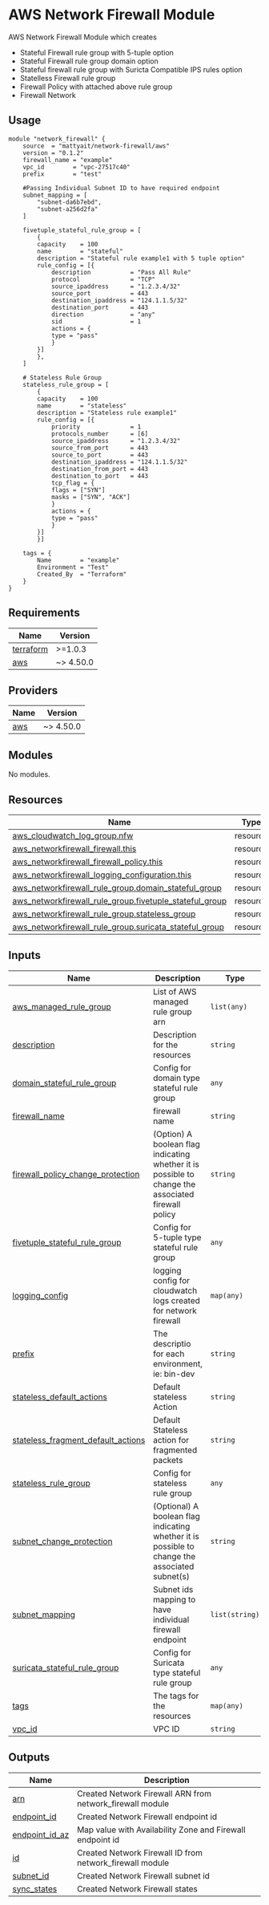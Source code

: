 #  AWS Network Firewall Module

AWS Network Firewall Module which creates

-  Stateful Firewall rule group with 5-tuple option
-  Stateful Firewall rule group domain option
-  Stateful firewall rule group with Suricta Compatible IPS rules option
- Statelless Firewall rule group
- Firewall Policy with attached above rule group
- Firewall Network

## Usage
```hcl
module "network_firewall" {
    source  = "mattyait/network-firewall/aws"
    version = "0.1.2"
    firewall_name = "example"
    vpc_id        = "vpc-27517c40"
    prefix        = "test"

    #Passing Individual Subnet ID to have required endpoint
    subnet_mapping = [
        "subnet-da6b7ebd",
        "subnet-a256d2fa"
    ]

    fivetuple_stateful_rule_group = [
        {
        capacity    = 100
        name        = "stateful"
        description = "Stateful rule example1 with 5 tuple option"
        rule_config = [{
            description           = "Pass All Rule"
            protocol              = "TCP"
            source_ipaddress      = "1.2.3.4/32"
            source_port           = 443
            destination_ipaddress = "124.1.1.5/32"
            destination_port      = 443
            direction             = "any"
            sid                   = 1
            actions = {
            type = "pass"
            }
        }]
        },
    ]

    # Stateless Rule Group
    stateless_rule_group = [
        {
        capacity    = 100
        name        = "stateless"
        description = "Stateless rule example1"
        rule_config = [{
            priority              = 1
            protocols_number      = [6]
            source_ipaddress      = "1.2.3.4/32"
            source_from_port      = 443
            source_to_port        = 443
            destination_ipaddress = "124.1.1.5/32"
            destination_from_port = 443
            destination_to_port   = 443
            tcp_flag = {
            flags = ["SYN"]
            masks = ["SYN", "ACK"]
            }
            actions = {
            type = "pass"
            }
        }]
        }]

    tags = {
        Name        = "example"
        Environment = "Test"
        Created_By  = "Terraform"
    }
}
```

<!-- BEGIN_TF_DOCS -->
## Requirements

| Name | Version |
|------|---------|
| <a name="requirement_terraform"></a> [terraform](#requirement\_terraform) | >=1.0.3 |
| <a name="requirement_aws"></a> [aws](#requirement\_aws) | ~> 4.50.0 |

## Providers

| Name | Version |
|------|---------|
| <a name="provider_aws"></a> [aws](#provider\_aws) | ~> 4.50.0 |

## Modules

No modules.

## Resources

| Name | Type |
|------|------|
| [aws_cloudwatch_log_group.nfw](https://registry.terraform.io/providers/hashicorp/aws/latest/docs/resources/cloudwatch_log_group) | resource |
| [aws_networkfirewall_firewall.this](https://registry.terraform.io/providers/hashicorp/aws/latest/docs/resources/networkfirewall_firewall) | resource |
| [aws_networkfirewall_firewall_policy.this](https://registry.terraform.io/providers/hashicorp/aws/latest/docs/resources/networkfirewall_firewall_policy) | resource |
| [aws_networkfirewall_logging_configuration.this](https://registry.terraform.io/providers/hashicorp/aws/latest/docs/resources/networkfirewall_logging_configuration) | resource |
| [aws_networkfirewall_rule_group.domain_stateful_group](https://registry.terraform.io/providers/hashicorp/aws/latest/docs/resources/networkfirewall_rule_group) | resource |
| [aws_networkfirewall_rule_group.fivetuple_stateful_group](https://registry.terraform.io/providers/hashicorp/aws/latest/docs/resources/networkfirewall_rule_group) | resource |
| [aws_networkfirewall_rule_group.stateless_group](https://registry.terraform.io/providers/hashicorp/aws/latest/docs/resources/networkfirewall_rule_group) | resource |
| [aws_networkfirewall_rule_group.suricata_stateful_group](https://registry.terraform.io/providers/hashicorp/aws/latest/docs/resources/networkfirewall_rule_group) | resource |

## Inputs

| Name | Description | Type | Default | Required |
|------|-------------|------|---------|:--------:|
| <a name="input_aws_managed_rule_group"></a> [aws\_managed\_rule\_group](#input\_aws\_managed\_rule\_group) | List of AWS managed rule group arn | `list(any)` | `[]` | no |
| <a name="input_description"></a> [description](#input\_description) | Description for the resources | `string` | `""` | no |
| <a name="input_domain_stateful_rule_group"></a> [domain\_stateful\_rule\_group](#input\_domain\_stateful\_rule\_group) | Config for domain type stateful rule group | `any` | `[]` | no |
| <a name="input_firewall_name"></a> [firewall\_name](#input\_firewall\_name) | firewall name | `string` | `"example"` | no |
| <a name="input_firewall_policy_change_protection"></a> [firewall\_policy\_change\_protection](#input\_firewall\_policy\_change\_protection) | (Option) A boolean flag indicating whether it is possible to change the associated firewall policy | `string` | `false` | no |
| <a name="input_fivetuple_stateful_rule_group"></a> [fivetuple\_stateful\_rule\_group](#input\_fivetuple\_stateful\_rule\_group) | Config for 5-tuple type stateful rule group | `any` | `[]` | no |
| <a name="input_logging_config"></a> [logging\_config](#input\_logging\_config) | logging config for cloudwatch logs created for network firewall | `map(any)` | `{}` | no |
| <a name="input_prefix"></a> [prefix](#input\_prefix) | The descriptio for each environment, ie: bin-dev | `string` | n/a | yes |
| <a name="input_stateless_default_actions"></a> [stateless\_default\_actions](#input\_stateless\_default\_actions) | Default stateless Action | `string` | `"forward_to_sfe"` | no |
| <a name="input_stateless_fragment_default_actions"></a> [stateless\_fragment\_default\_actions](#input\_stateless\_fragment\_default\_actions) | Default Stateless action for fragmented packets | `string` | `"forward_to_sfe"` | no |
| <a name="input_stateless_rule_group"></a> [stateless\_rule\_group](#input\_stateless\_rule\_group) | Config for stateless rule group | `any` | n/a | yes |
| <a name="input_subnet_change_protection"></a> [subnet\_change\_protection](#input\_subnet\_change\_protection) | (Optional) A boolean flag indicating whether it is possible to change the associated subnet(s) | `string` | `false` | no |
| <a name="input_subnet_mapping"></a> [subnet\_mapping](#input\_subnet\_mapping) | Subnet ids mapping to have individual firewall endpoint | `list(string)` | n/a | yes |
| <a name="input_suricata_stateful_rule_group"></a> [suricata\_stateful\_rule\_group](#input\_suricata\_stateful\_rule\_group) | Config for Suricata type stateful rule group | `any` | `[]` | no |
| <a name="input_tags"></a> [tags](#input\_tags) | The tags for the resources | `map(any)` | `{}` | no |
| <a name="input_vpc_id"></a> [vpc\_id](#input\_vpc\_id) | VPC ID | `string` | n/a | yes |

## Outputs

| Name | Description |
|------|-------------|
| <a name="output_arn"></a> [arn](#output\_arn) | Created Network Firewall ARN from network\_firewall module |
| <a name="output_endpoint_id"></a> [endpoint\_id](#output\_endpoint\_id) | Created Network Firewall endpoint id |
| <a name="output_endpoint_id_az"></a> [endpoint\_id\_az](#output\_endpoint\_id\_az) | Map value with Availability Zone and Firewall endpoint id |
| <a name="output_id"></a> [id](#output\_id) | Created Network Firewall ID from network\_firewall module |
| <a name="output_subnet_id"></a> [subnet\_id](#output\_subnet\_id) | Created Network Firewall subnet id |
| <a name="output_sync_states"></a> [sync\_states](#output\_sync\_states) | Created Network Firewall states |
<!-- END_TF_DOCS -->
